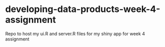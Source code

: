 # developing-data-products-week-4-assignment
Repo to host my ui.R and server.R files for my shiny app for week 4 assignment
